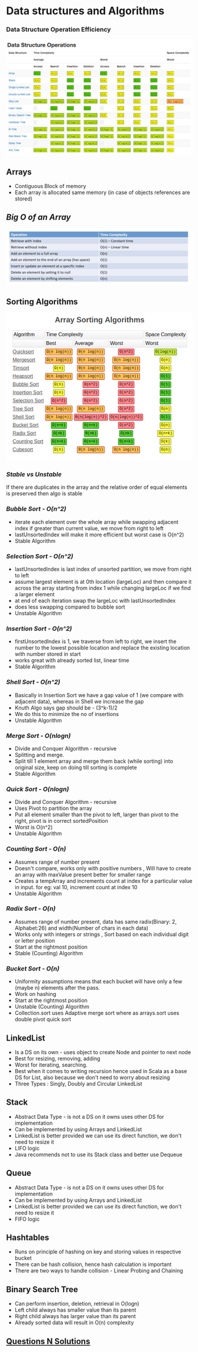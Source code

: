 # Data structures and Algorithms

### Data Structure Operation Efficiency 

![](src/main/resources/DS_Efficiency.png)

## Arrays
- Contiguous Block of memory
- Each array is allocated same memory (in case of objects references are stored)

## _Big O of an Array_

![](src/main/resources/ArrayBigO.png)

## Sorting Algorithms

![](src/main/resources/SortingAlgorithmComplexity.png)

### _Stable vs Unstable_

If there are duplicates in the array and the relative order of equal elements is preserved then algo is stable

### _Bubble Sort - O(n^2)_
- iterate each element over the whole array while swapping adjacent index if greater than current value, we move from right to left
- lastUnsortedIndex will make it more efficient but worst case is O(n^2)
- Stable Algorithm

### _Selection Sort - O(n^2)_
- lastUnsortedIndex is last index of unsorted partition, we move from right to left
- assume largest element is at 0th location (largeLoc) and then compare it across the array starting from index 1 while changing largeLoc if we find a larger element
- at end of each iteration swap the largeLoc with lastUnsortedIndex
- does less swapping compared to bubble sort
- Unstable Algorithm

### _Insertion Sort - O(n^2)_
- firstUnsortedIndex is 1, we traverse from left to right, we insert the number to the lowest possible location and replace the existing location with number stored in start
- works great with already sorted list, linear time
- Stable Algorithm

### _Shell Sort - O(n^2)_
- Basically in Insertion Sort we have a gap value of 1 (we compare with adjacent data), whereas in Shell we increase the gap
- Knuth Algo says gap should be - (3^k-1)/2
- We do this to minimize the no of insertions
- Unstable Algorithm

### _Merge Sort - O(nlogn)_
- Divide and Conquer Algorithm - recursive
- Splitting and merge.
- Split till 1 element array and merge them back (while sorting) into original size, keep on doing till sorting is complete
- Stable Algorithm

### _Quick Sort - O(nlogn)_
- Divide and Conquer Algorithm - recursive
- Uses Pivot to partition the array
- Put all element smaller than the pivot to left, larger than pivot to the right, pivot is in correct sortedPosition
- Worst is O(n^2)
- Unstable Algorithm

### _Counting Sort - O(n)_
- Assumes range of number present
- Doesn't compare, works only with positive numbers , Will have to create an array with maxValue present better for smaller range
- Creates a tempArray and increments count at index for a particular value in input. for eg: val 10, increment count at index 10
- Unstable Algorithm

### _Radix Sort - O(n)_
- Assumes range of number present, data has same radix(Binary: 2, Alphabet:26) and width(Number of chars in each data)
- Works only with integers or strings , Sort based on each individual digit or letter position
- Start at the rightmost position 
- Stable (Counting) Algorithm

### _Bucket Sort - O(n)_
- Uniformity assumptions means that each bucket will have only a few (maybe n) elements after the pass.
- Work on hashing
- Start at the rightmost position
- Unstable (Counting) Algorithm
- Collection.sort uses Adaptive merge sort where as arrays.sort uses double pivot quick sort

## LinkedList

- Is a DS on its own - uses object to create Node and pointer to next node
- Best for resizing, removing, adding
- Worst for iterating, searching.
- Best when it comes to writing recursion hence used in Scala as a base DS for List, also because we don't need to worry about resizing
- Three Types : Singly, Doubly and Circular LinkedList


## Stack
- Abstract Data Type - is not a DS on it owns uses other DS for implementation
- Can be implemented by using Arrays and LinkedList
- LinkedList is better provided we can use its direct function, we don't need to resize it
- LIFO logic
- Java recommends not to use its Stack class and better use Dequeue

## Queue
- Abstract Data Type - is not a DS on it owns uses other DS for implementation
- Can be implemented by using Arrays and LinkedList
- LinkedList is better provided we can use its direct function, we don't need to resize it
- FIFO logic

## Hashtables
- Runs on principle of hashing on key and storing values in respective bucket
- There can be hash collision, hence hash calculation is important
- There are two ways to handle collision - Linear Probing and Chaining

## Binary Search Tree
- Can perform insertion, deletion, retrieval in O(logn)
- Left child always has smaller value than its parent
- Right child always has larger value than its parent
- Already sorted data will result in O(n) complexity

## [Questions N Solutions](![](src/main/resources/questions/FINAL450.xlsx))
